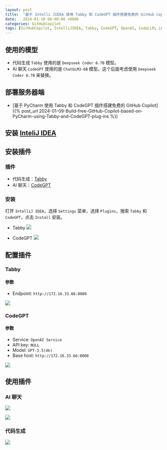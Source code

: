 ```yaml
---
layout: post
title:  "基于 Intelli JIDEA 使用 Tabby 和 CodeGPT 插件搭建免费的 GitHub Copilot"
date:   2024-01-10 08:00:00 +0800
categories: GitHubCopilot
tags: [GitHubCopilot, IntelliJIDEA, Tabby, CodeGPT, OpenAI, CodeLLM, LLM]
---
```


## 使用的模型
- 代码生成 `Tabby` 使用的是 `Deepseek Coder 6.7B` 模型。
- AI 聊天 `CodeGPT` 使用的是 `ChatGLM3-6B` 模型。这个后面考虑使用 `Deepseek Coder 6.7B` 来替换。

## 部署服务器端
- [基于 PyCharm 使用 Tabby 和 CodeGPT  插件搭建免费的 GitHub Copilot]({% post_url 2024-01-09-Build-free-GitHub-Copilot-based-on-PyCharm-using-Tabby-and-CodeGPT-plug-ins %})

## 安装 [InteliJ IDEA](https://www.jetbrains.com/zh-cn/idea/)

## 安装插件
### 插件
- 代码生成：[Tabby](https://plugins.jetbrains.com/plugin/22379-tabby/)
- AI 聊天：[CodeGPT](https://plugins.jetbrains.com/plugin/21056-codegpt/)

### 安装

打开 `IntelliJ IDEA`，选择 `Settings` 菜单，选择 `Plugins`，搜索 `Tabby` 和 `CodeGPT`，点击 `Install` 安装。

- Tabby
![](/images/2024/Tabby/IDEA-Tabby-Install.png)

- CodeGPT
![](/images/2024/IDEA-CodeGPT/CodeGPT-Install.png)

## 配置插件
### Tabby

#### 参数
- Endpoint: `http://172.16.33.66:8080`

![](/images/2024/PyCharm-Tabby-CodeGPT/Tabby-Settings.png)

### CodeGPT

#### 参数
- Service: `OpenAI Service`
- API key: `NULL`
- Model: `GPT-3.5(4k)`
- Base host: `http://172.16.33.66:8000`

![](/images/2024/PyCharm-Tabby-CodeGPT/CodeGPT-Settings.png)

## 使用插件
### AI 聊天
![](/images/2024/IDEA-CodeGPT/Write-Code.png)

![](/images/2024/IDEA-CodeGPT/Write-Test.png)

### 代码生成
![](/images/2024/Tabby/IDEA-Tabby-Code-Completions.png)
